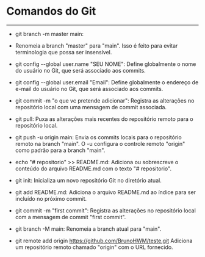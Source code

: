 # Comandos do Git
---
- git branch -m master main:
- Renomeia a branch "master" para "main". Isso é feito para evitar terminologia que possa ser insensível.

- git config --global user.name "SEU NOME":
Define globalmente o nome do usuário no Git, que será associado aos commits.

- git config --global user.email "Email":
Define globalmente o endereço de e-mail do usuário no Git, que será associado aos commits.

- git commit -m "o que vc pretende adicionar":
Registra as alterações no repositório local com uma mensagem de commit associada.

- git pull:
Puxa as alterações mais recentes do repositório remoto para o repositório local.

- git push -u origin main:
Envia os commits locais para o repositório remoto na branch "main". O -u configura o controle remoto "origin" como padrão para a branch "main".

- echo "# repositorio" >> README.md: 
Adiciona ou sobrescreve o conteúdo do arquivo README.md com o texto "# repositorio".

- git init:
Inicializa um novo repositório Git no diretório atual.

- git add README.md:
Adiciona o arquivo README.md ao índice para ser incluído no próximo commit.

- git commit -m "first commit":
Registra as alterações no repositório local com a mensagem de commit "first commit".
                                                              
- git branch -M main:
Renomeia a branch atual para "main".

- git remote add origin https://github.com/BrunoHWM/teste.git
Adiciona um repositório remoto chamado "origin" com o URL fornecido.

